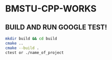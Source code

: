 # BMSTU-CPP-WORKS

## BUILD AND RUN GOOGLE TEST!

```bash
mkdir build && cd build
cmake ..
cmake --build .
ctest or ./name_of_project
```